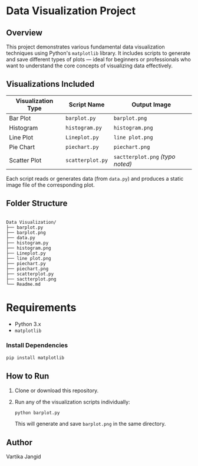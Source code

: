 # Data Visualization Project

## Overview

This project demonstrates various fundamental data visualization techniques using Python's `matplotlib` library. It includes scripts to generate and save different types of plots — ideal for beginners or professionals who want to understand the core concepts of visualizing data effectively.

## Visualizations Included

| Visualization Type | Script Name       | Output Image         |
|--------------------|-------------------|-----------------------|
| Bar Plot           | `barplot.py`      | `barplot.png`        |
| Histogram          | `histogram.py`    | `histogram.png`      |
| Line Plot          | `Lineplot.py`     | `line plot.png`      |
| Pie Chart          | `piechart.py`     | `piechart.png`       |
| Scatter Plot       | `scatterplot.py`  | `sactterplot.png` *(typo noted)* |

Each script reads or generates data (from `data.py`) and produces a static image file of the corresponding plot.

## Folder Structure

```

Data Visualization/
├── barplot.py
├── barplot.png
├── data.py
├── histogram.py
├── histogram.png
├── Lineplot.py
├── line plot.png
├── piechart.py
├── piechart.png
├── scatterplot.py
├── sactterplot.png
└── Readme.md

```

# Requirements

- Python 3.x
- `matplotlib`

### Install Dependencies

```bash
pip install matplotlib
```

## How to Run

1. Clone or download this repository.
2. Run any of the visualization scripts individually:

   ```bash
   python barplot.py
   ```

   This will generate and save `barplot.png` in the same directory.

## Author

Vartika Jangid
